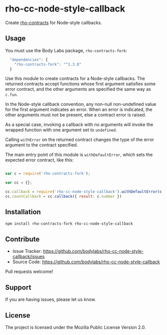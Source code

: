 rho-cc-node-style-callback
==========================

Create [rho-contracts][] for Node-style callbacks.

[rho-contracts]: https://github.com/bodylabs/rho-contracts.js


Usage
-----

You must use the Body Labs package, `rho-contracts-fork`:
```js
  "dependencies": {
    "rho-contracts-fork": "^1.3.0"
  }
```

Use this module to create contracts for a Node-style callbacks. The returned contracts
accept functions whose first argument satisfies some error contract, and the other
arguments are specified the same way as `c.fun`.

In the Node-style callback convention, any non-null non-undefined
value for the first argument indicates an error. When an error is
indicated, the other arguments must not be present, else a contract
error is raised.

As a special case, invoking a callback with no arguments will invoke
the wrapped function with one argument set to `undefined`.

Calling `withError` on the returned contract changes the type of
the error argument to the contract specified.

The main entry point of this module is `withDefaultError`, which sets
the expected error contract, like this:

```js

var c = require('rho-contracts-fork');

var cc = {};

cc.callback = require('rho-cc-node-style-callback').withDefaultError(c.error)
cc.countCallback = cc.callback({ result: c.number })
```


Installation
------------

```sh
npm install rho-contracts-fork rho-cc-node-style-callback
```


Contribute
----------

- Issue Tracker: https://github.com/bodylabs/rho-cc-node-style-callback/issues
- Source Code: https://github.com/bodylabs/rho-cc-node-style-callback

Pull requests welcome!


Support
-------

If you are having issues, please let us know.


License
-------

The project is licensed under the Mozilla Public License Version 2.0.
